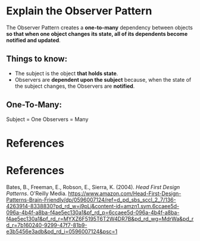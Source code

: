  # Explain the Observer Pattern 
  
 The Observer Pattern creates a **one-to-many** dependency between objects **so that when one object changes its state, all of its dependents become notified and updated**.
  
 ## Things to know: 
 - The subject is the object **that holds state**.
 - Observers are **dependent upon the subject** because, when the state of the subject changes, the Observers are **notified**. 
  
 ## One-To-Many: 
 Subject = One
 Observers = Many
  
 # References 
  

  
 # References 
Bates, B., Freeman, E., Robson, E., Sierra, K. (2004). *Head First Design Patterns*. O'Reilly Media. <https://www.amazon.com/Head-First-Design-Patterns-Brain-Friendly/dp/0596007124/ref=d_pd_sbs_sccl_2_7/136-4263914-8338830?pd_rd_w=j9pLj&content-id=amzn1.sym.6ccaee5d-096a-4b4f-a8ba-f4ae5ec130a1&pf_rd_p=6ccaee5d-096a-4b4f-a8ba-f4ae5ec130a1&pf_rd_r=MYXZ6F5195T6T2W4DR7B&pd_rd_wg=MdrWa&pd_rd_r=7b160240-9299-47f7-81b9-e3b5456e3adb&pd_rd_i=0596007124&psc=1> 

